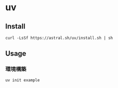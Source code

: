 # uv

## Install

```
curl -LsSf https://astral.sh/uv/install.sh | sh
```

## Usage

### 環境構築

```
uv init example
```
